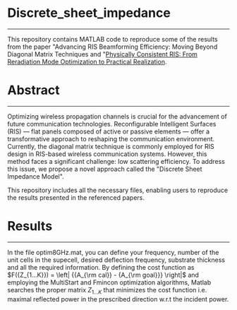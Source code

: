 # Discrete_sheet_impedance
---------------------------------------------------------------------------
This repository contains MATLAB code to reproduce some of the results from the paper "Advancing RIS Beamforming Efficiency: Moving
Beyond Diagonal Matrix Techniques and "[Physically Consistent RIS: From Reradiation Mode Optimization to Practical Realization](<https://arxiv.org/abs/2409.17738>). 

# Abstract
---------------------------------------------------------------------------
Optimizing wireless propagation channels is crucial for the advancement of future communication technologies. Reconfigurable Intelligent Surfaces (RIS) — flat panels composed of active or passive elements — offer a transformative approach to reshaping the communication environment.
Currently, the diagonal matrix technique is commonly employed for RIS design in RIS-based wireless communication systems. However, this method faces a significant challenge: low scattering efficiency. To address this issue, we propose a novel approach called the "Discrete Sheet Impedance Model".

This repository includes all the necessary files, enabling users to reproduce the results presented in the referenced papers.
# Results
---------------------------------------------------------------------------
In the file optim8GHz.mat, you can define your frequency, number of the unit cells in the supecell, desired deflection frequency, substrate thickness and all the required information. By defining the cost function as $F({Z_{1...K}}) = \left| {{A_{\rm cal}} - {A_{\rm goal}}} \right|$ and employing the MultiStart and Fmincon optimization algorithms, Matlab searches the proper matrix ${Z_{1...K}}$ that minimizes the cost function i.e. maximal reflected power  in the prescribed direction w.r.t the incident power. 
